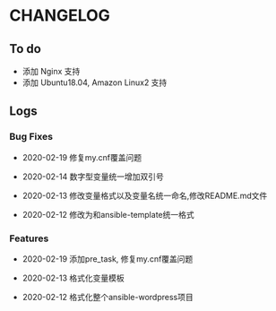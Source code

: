 # CHANGELOG

## To do

* 添加 Nginx 支持
* 添加 Ubuntu18.04, Amazon Linux2 支持

## Logs

### Bug Fixes

* 2020-02-19  修复my.cnf覆盖问题

* 2020-02-14  数字型变量统一增加双引号

* 2020-02-13  修改变量格式以及变量名统一命名,修改README.md文件

* 2020-02-12  修改为和ansible-template统一格式

### Features

* 2020-02-19  添加pre_task, 修复my.cnf覆盖问题

* 2020-02-13  格式化变量模板

* 2020-02-12  格式化整个ansible-wordpress项目
